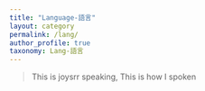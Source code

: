 ```yaml
---
title: "Language-語言"
layout: category
permalink: /lang/
author_profile: true
taxonomy: Lang-語言
---
```


>This is joysrr speaking, 
>This is how I spoken
<!--stackedit_data:
eyJoaXN0b3J5IjpbLTM1MDM5NjU2M119
-->